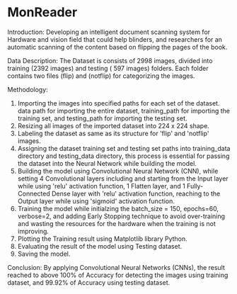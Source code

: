 # MonReader 

Introduction:
Developing an intelligent document scanning system for Hardware and vision field that could help blinders, and researchers for an automatic scanning of the content based on flipping the pages of the book.


Data Description:
The Dataset is consists of 2998 images, divided into training (2392 images) and testing ( 597 images) folders. Each folder contains two files (flip) and (notflip) for categorizing the images. 


Methodology:
1. Importing the images into specified paths for each set of the dataset. data path for importing the entire dataset, training_path for importing the training set, and testing_path for importing the testing set.
2. Resizing all images of the imported dataset into 224 x 224 shape.
3. Labeling the dataset as same as its structure for 'flip' and 'notflip' images.
4. Assigning the dataset training set and testing set paths into training_data directory and testing_data directory, this process is essential for passing the dataset into the Neural Network while building the model.
5. Building the model using Convolutional Neural Network (CNN), while setting 4 Convolutional layers including and starting from the Input layer while using 'relu' activation function, 1 Flatten layer, and 1 Fully-Connected Dense layer with 'relu' activation function, reaching to the Output layer while using 'sigmoid' activation function.
6. Training the model while initialzing the batch_size = 150, epochs=60, verbose=2, and adding Early Stopping technique to avoid over-training and wasting the resources for the hardware when the training is not improving.
7. Plotting the Training result using Matplotlib library Python.
8. Evaluating the result of the model using Testing dataset.
9. Saving the model.


Conclusion:
By applying Convolutional Neural Networks (CNNs), the result reached to above 100% of Accuracy for detecting the images using training dataset, and 99.92% of Accuracy using testing dataset.
